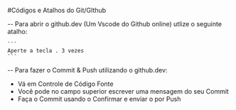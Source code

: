 #Códigos e Atalhos do Git/GIthub

-- Para abrir o github.dev (Um Vscode do Github online) utlize o seguinte atalho:

    ```
    Aperte a tecla . 3 vezes
    ```
-- Para fazer o Commit & Push utilizando o github.dev:

* Vá em Controle de Código Fonte
* Você pode no campo superior escrever uma mensagem do seu Commit
* Faça o Commit usando o Confirmar e enviar o por Push